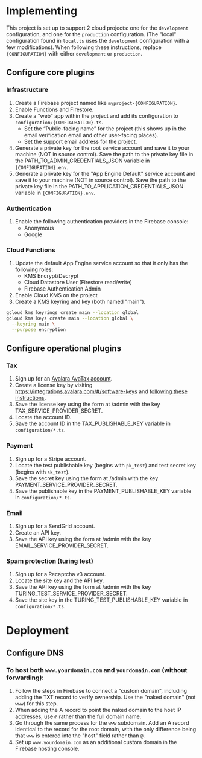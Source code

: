 # Implementing

This project is set up to support 2 cloud projects: one for the `development` configuration, and one for the `production` configuration.
(The "local" configuration found in `local.ts` uses the `development` configuration with a few modifications).
When following these instructions, replace `{CONFIGURATION}` with either `development` or `production`.

## Configure core plugins

### Infrastructure

1. Create a Firebase project named like `myproject-{CONFIGURATION}`.
2. Enable Functions and Firestore.
3. Create a “web” app within the project and add its configuration to `configuration/{CONFIGURATION}.ts`.
   - Set the “Public-facing name” for the project (this shows up in the email verification email and other user-facing places).
   - Set the support email address for the project.
4. Generate a private key for the root service account and save it to your machine (NOT in source control). Save the path to the private key file in the PATH_TO_ADMIN_CREDENTIALS_JSON variable in `{CONFIGURATION}.env`.
5. Generate a private key for the "App Engine Default" service account and save it to your machine (NOT in source control). Save the path to the private key file in the PATH_TO_APPLICATION_CREDENTIALS_JSON variable in `{CONFIGURATION}.env`.

### Authentication

1. Enable the following authentication providers in the Firebase console:
   - Anonymous
   - Google

### Cloud Functions

1. Update the default App Engine service account so that it only has the following roles:
   - KMS Encrypt/Decrypt
   - Cloud Datastore User (Firestore read/write)
   - Firebase Authentication Admin
2. Enable Cloud KMS on the project
3. Create a KMS keyring and key (both named "main").

```sh
gcloud kms keyrings create main --location global
gcloud kms keys create main --location global \
  --keyring main \
  --purpose encryption
```

## Configure operational plugins

### Tax

1. Sign up for an [Avalara AvaTax account](https://buy.avalara.com/signup).
2. Create a license key by visiting https://integrations.avalara.com/#/software-keys and
   [following these instructions](https://developer.avalara.com/avatax/authentication-in-rest/).
3. Save the license key using the form at /admin with the key TAX_SERVICE_PROVIDER_SECRET.
4. Locate the account ID.
5. Save the account ID in the TAX_PUBLISHABLE_KEY variable in `configuration/*.ts`.

### Payment

1. Sign up for a Stripe account.
2. Locate the test publishable key (begins with `pk_test`) and test secret key (begins with `sk_test`).
3. Save the secret key using the form at /admin with the key PAYMENT_SERVICE_PROVIDER_SECRET.
4. Save the publishable key in the PAYMENT_PUBLISHABLE_KEY variable in `configuration/*.ts`.

### Email

1. Sign up for a SendGrid account.
2. Create an API key.
3. Save the API key using the form at /admin with the key EMAIL_SERVICE_PROVIDER_SECRET.

### Spam protection (turing test)

1. Sign up for a Recaptcha v3 account.
2. Locate the site key and the API key.
3. Save the API key using the form at /admin with the key TURING_TEST_SERVICE_PROVIDER_SECRET.
4. Save the site key in the TURING_TEST_PUBLISHABLE_KEY variable in `configuration/*.ts`.

# Deployment

## Configure DNS

### To host both `www.yourdomain.com` and `yourdomain.com` (without forwarding):

1. Follow the steps in Firebase to connect a "custom domain", including adding the TXT record
   to verify ownership. Use the "naked domain" (not `www`) for this step.
2. When adding the A record to point the naked domain to the host IP addresses, use `@` rather than
   the full domain name.
3. Go through the same process for the `www` subdomain. Add an A record identical to the record for the root domain,
   with the only difference being that `www` is entered into the "host" field rather than `@`.
4. Set up `www.yourdomain.com` as an additional custom domain in the Firebase hosting console.
